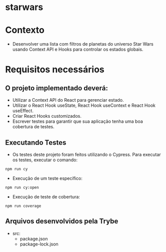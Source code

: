 # starwars

# Contexto
- Desenvolver uma lista com filtros de planetas do universo Star Wars usando Context API e Hooks para controlar os estados globais.

# Requisitos necessários
## O projeto implementado deverá:
- Utilizar a Context API do React para gerenciar estado.
- Utilizar o React Hook useState, React Hook useContext e React Hook useEffect.
- Criar React Hooks customizados.
- Escrever testes para garantir que sua aplicação tenha uma boa cobertura de testes.

## Executando Testes
* Os testes deste projeto foram feitos utilizando o Cypress.  Para executar os testes, executar o comando:
 ```
 npm run cy
```
* Execução de um teste específico:
```
npm run cy:open
```
* Execução de teste de cobertura:
```
npm run coverage
```
## Arquivos desenvolvidos pela Trybe
* src:
  - package.json
  - package-lock.json
